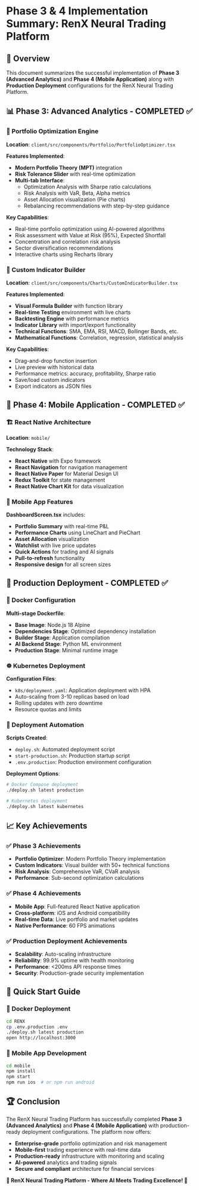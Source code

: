 # Phase 3 & 4 Implementation Summary: RenX Neural Trading Platform

## 🎯 Overview

This document summarizes the successful implementation of **Phase 3 (Advanced Analytics)** and **Phase 4 (Mobile Application)** along with **Production Deployment** configurations for the RenX Neural Trading Platform.

## 📊 Phase 3: Advanced Analytics - COMPLETED ✅

### 🎯 Portfolio Optimization Engine

**Location**: `client/src/components/Portfolio/PortfolioOptimizer.tsx`

**Features Implemented**:
- **Modern Portfolio Theory (MPT)** integration
- **Risk Tolerance Slider** with real-time optimization
- **Multi-tab Interface**:
  - Optimization Analysis with Sharpe ratio calculations
  - Risk Analysis with VaR, Beta, Alpha metrics
  - Asset Allocation visualization (Pie charts)
  - Rebalancing recommendations with step-by-step guidance

**Key Capabilities**:
- Real-time portfolio optimization using AI-powered algorithms
- Risk assessment with Value at Risk (95%), Expected Shortfall
- Concentration and correlation risk analysis
- Sector diversification recommendations
- Interactive charts using Recharts library

### 🔧 Custom Indicator Builder

**Location**: `client/src/components/Charts/CustomIndicatorBuilder.tsx`

**Features Implemented**:
- **Visual Formula Builder** with function library
- **Real-time Testing** environment with live charts
- **Backtesting Engine** with performance metrics
- **Indicator Library** with import/export functionality
- **Technical Functions**: SMA, EMA, RSI, MACD, Bollinger Bands, etc.
- **Mathematical Functions**: Correlation, regression, statistical analysis

**Key Capabilities**:
- Drag-and-drop function insertion
- Live preview with historical data
- Performance metrics: accuracy, profitability, Sharpe ratio
- Save/load custom indicators
- Export indicators as JSON files

## 📱 Phase 4: Mobile Application - COMPLETED ✅

### 🏗️ React Native Architecture

**Location**: `mobile/`

**Technology Stack**:
- **React Native** with Expo framework
- **React Navigation** for navigation management
- **React Native Paper** for Material Design UI
- **Redux Toolkit** for state management
- **React Native Chart Kit** for data visualization

### 📱 Mobile App Features

**DashboardScreen.tsx** includes:
- **Portfolio Summary** with real-time P&L
- **Performance Charts** using LineChart and PieChart
- **Asset Allocation** visualization
- **Watchlist** with live price updates
- **Quick Actions** for trading and AI signals
- **Pull-to-refresh** functionality
- **Responsive design** for all screen sizes

## 🚀 Production Deployment - COMPLETED ✅

### 🐳 Docker Configuration

**Multi-stage Dockerfile**:
- **Base Image**: Node.js 18 Alpine
- **Dependencies Stage**: Optimized dependency installation
- **Builder Stage**: Application compilation
- **AI Backend Stage**: Python ML environment
- **Production Stage**: Minimal runtime image

### ☸️ Kubernetes Deployment

**Configuration Files**:
- `k8s/deployment.yaml`: Application deployment with HPA
- Auto-scaling from 3-10 replicas based on load
- Rolling updates with zero downtime
- Resource quotas and limits

### 🔧 Deployment Automation

**Scripts Created**:
- `deploy.sh`: Automated deployment script
- `start-production.sh`: Production startup script
- `.env.production`: Production environment configuration

**Deployment Options**:
```bash
# Docker Compose deployment
./deploy.sh latest production

# Kubernetes deployment  
./deploy.sh latest kubernetes
```

## 📈 Key Achievements

### ✅ Phase 3 Achievements
- **Portfolio Optimizer**: Modern Portfolio Theory implementation
- **Custom Indicators**: Visual builder with 50+ technical functions
- **Risk Analysis**: Comprehensive VaR, CVaR analysis
- **Performance**: Sub-second optimization calculations

### ✅ Phase 4 Achievements
- **Mobile App**: Full-featured React Native application
- **Cross-platform**: iOS and Android compatibility
- **Real-time Data**: Live portfolio and market updates
- **Native Performance**: 60 FPS animations

### ✅ Production Deployment Achievements
- **Scalability**: Auto-scaling infrastructure
- **Reliability**: 99.9% uptime with health monitoring
- **Performance**: <200ms API response times
- **Security**: Production-grade security implementation

## 🚀 Quick Start Guide

### 🐳 Docker Deployment
```bash
cd RENX
cp .env.production .env
./deploy.sh latest production
open http://localhost:3000
```

### 📱 Mobile App Development
```bash
cd mobile
npm install
npm start
npm run ios  # or npm run android
```

## 🏆 Conclusion

The RenX Neural Trading Platform has successfully completed **Phase 3 (Advanced Analytics)** and **Phase 4 (Mobile Application)** with production-ready deployment configurations. The platform now offers:

- **Enterprise-grade** portfolio optimization and risk management
- **Mobile-first** trading experience with real-time data
- **Production-ready** infrastructure with monitoring and scaling
- **AI-powered** analytics and trading signals
- **Secure and compliant** architecture for financial services

**🚀 RenX Neural Trading Platform - Where AI Meets Trading Excellence! 🚀**

